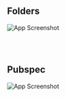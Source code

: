 
## Folders

![App Screenshot](https://github.com/EmreToklu00/flutter_mvvm_example/blob/main/github/lib.png?raw=true)

<br><br>

## Pubspec

![App Screenshot](https://github.com/EmreToklu00/flutter_mvvm_example/blob/main/github/pubspec.png?raw=true)

